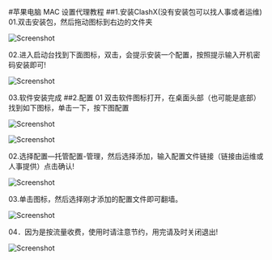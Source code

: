 #苹果电脑 MAC  设置代理教程
##1.安装ClashX(没有安装包可以找人事或者运维) 
01.双击安装包，然后拖动图标到右边的文件夹

![Screenshot](img/mac01.png)

02.进入启动台找到下面图标，双击，会提示安装一个配置，按照提示输入开机密码安装即可!

![Screenshot](img/mac02.png)

03.软件安装完成
##2.配置
01 双击软件图标打开，在桌面头部（也可能是底部）找到如下图标，单击一下，按下图配置

![Screenshot](img/mac03.png)

![Screenshot](img/mac04.png)

02.选择配置—托管配置-管理，然后选择添加，输入配置文件链接（链接由运维或人事提供）点击确认!

![Screenshot](img/mac05.png)

03.单击图标，然后选择刚才添加的配置文件即可翻墙。

![Screenshot](img/mac06.png)

04．因为是按流量收费，使用时请注意节约，用完请及时关闭退出!

![Screenshot](img/mac07.png)
